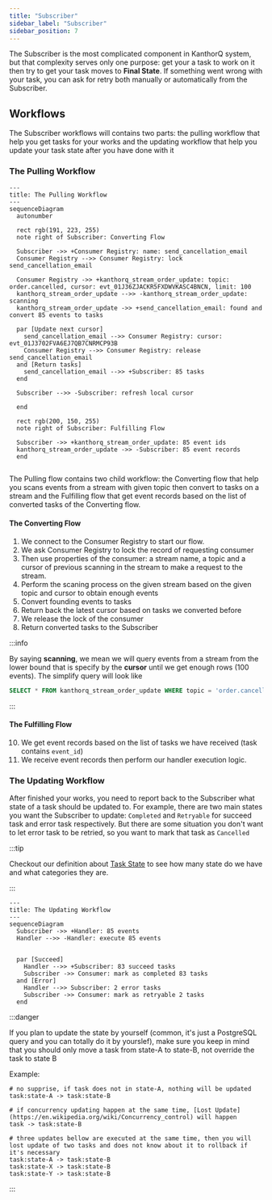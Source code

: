 ```yaml
---
title: "Subscriber"
sidebar_label: "Subscriber"
sidebar_position: 7
---
```


The Subscriber is the most complicated component in KanthorQ system, but that complexity serves only one purpose: get your a task to work on it then try to get your task moves to **Final State**. If something went wrong with your task, you can ask for retry both manually or automatically from the Subscriber.

## Workflows

The Subscriber workflows will contains two parts: the pulling workflow that help you get tasks for your works and the updating workflow that help you update your task state after you have done with it

### The Pulling Workflow

```mermaid
---
title: The Pulling Workflow
---
sequenceDiagram
  autonumber

  rect rgb(191, 223, 255)
  note right of Subscriber: Converting Flow

  Subscriber ->> +Consumer Registry: name: send_cancellation_email
  Consumer Registry -->> Consumer Registry: lock send_cancellation_email

  Consumer Registry ->> +kanthorq_stream_order_update: topic: order.cancelled, cursor: evt_01J36ZJACKR5FXDWVKASC4BNCN, limit: 100
  kanthorq_stream_order_update -->> -kanthorq_stream_order_update: scanning
  kanthorq_stream_order_update ->> +send_cancellation_email: found and convert 85 events to tasks

  par [Update next cursor]
    send_cancellation_email -->> Consumer Registry: cursor: evt_01J3702FVA6EJ7QB7CNRMCP93B
    Consumer Registry -->> Consumer Registry: release send_cancellation_email
  and [Return tasks]
    send_cancellation_email -->> +Subscriber: 85 tasks
  end

  Subscriber -->> -Subscriber: refresh local cursor

  end

  rect rgb(200, 150, 255)
  note right of Subscriber: Fulfilling Flow

  Subscriber ->> +kanthorq_stream_order_update: 85 event ids
  kanthorq_stream_order_update ->> -Subscriber: 85 event records
  end


```

The Pulling flow contains two child workflow: the Converting flow that help you scans events from a stream with given topic then convert to tasks on a stream and the Fulfilling flow that get event records based on the list of converted tasks of the Converting flow.

#### The Converting Flow

1. We connect to the Consumer Registry to start our flow.
2. We ask Consumer Registry to lock the record of requesting consumer
3. Then use properties of the consumer: a stream name, a topic and a cursor of previous scanning in the stream to make a request to the stream.
4. Perform the scaning process on the given stream based on the given topic and cursor to obtain enough events
5. Convert founding events to tasks
6. Return back the latest cursor based on tasks we converted before
7. We release the lock of the consumer
8. Return converted tasks to the Subscriber

:::info

By saying **scanning**, we mean we will query events from a stream from the lower bound that is specify by the **cursor** until we get enough rows (100 events). The simplify query will look like

```sql
SELECT * FROM kanthorq_stream_order_update WHERE topic = 'order.cancelled' AND id > 'evt_01J36ZJACKR5FXDWVKASC4BNCN' LIMIT 100
```

:::

#### The Fulfilling Flow

10. We get event records based on the list of tasks we have received (task contains `event_id`)
11. We receive event records then perform our handler execution logic.

### The Updating Workflow

After finished your works, you need to report back to the Subscriber what state of a task should be updated to. For example, there are two main states you want the Subscriber to update: `Completed` and `Retryable` for succeed task and error task respectively. But there are some situation you don't want to let error task to be retried, so you want to mark that task as `Cancelled`

:::tip

Checkout our definition about [Task State](./005-task.md#task-state) to see how many state do we have and what categories they are.

:::

```mermaid
---
title: The Updating Workflow
---
sequenceDiagram
  Subscriber ->> +Handler: 85 events
  Handler -->> -Handler: execute 85 events


  par [Succeed]
    Handler -->> +Subscriber: 83 succeed tasks
    Subscriber ->> Consumer: mark as completed 83 tasks
  and [Error]
    Handler -->> Subscriber: 2 error tasks
    Subscriber ->> Consumer: mark as retryable 2 tasks
  end
```

:::danger

If you plan to update the state by yourself (common, it's just a PostgreSQL query and you can totally do it by yourslef), make sure you keep in mind that you should only move a task from state-A to state-B, not override the task to state B

Example:

```
# no supprise, if task does not in state-A, nothing will be updated
task:state-A -> task:state-B

# if concurrency updating happen at the same time, [Lost Update](https://en.wikipedia.org/wiki/Concurrency_control) will happen
task -> task:state-B

# three updates bellow are executed at the same time, then you will lost update of two tasks and does not know about it to rollback if it's necessary
task:state-A -> task:state-B
task:state-X -> task:state-B
task:state-Y -> task:state-B
```

:::
